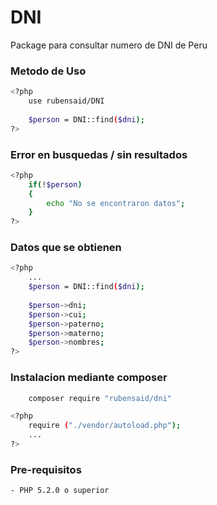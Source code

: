 # DNI
Package para consultar numero de DNI de Peru

### Metodo de Uso
```sh
<?php
	use rubensaid/DNI
	
	$person = DNI::find($dni);
?>
```
### Error en busquedas / sin resultados
```sh
<?php
	if(!$person)
	{
		echo "No se encontraron datos";
	}
?>
```

### Datos que se obtienen
```sh
<?php
	...
	$person = DNI::find($dni);
	
	$person->dni;
	$person->cui;
	$person->paterno;
	$person->materno;
	$person->nombres;
?>
```

### Instalacion mediante composer
```sh
	composer require "rubensaid/dni"
```

```sh
<?php
    require ("./vendor/autoload.php");
    ...
?>
```

### Pre-requisitos
```sh
- PHP 5.2.0 o superior
```
